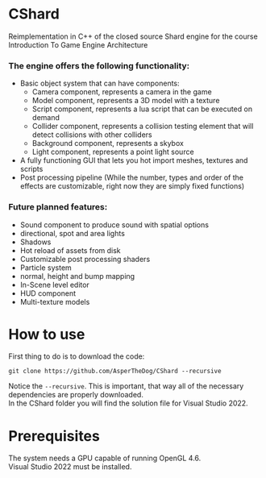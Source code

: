 # CShard
Reimplementation in C++ of the closed source Shard engine for the course Introduction To Game Engine Architecture

### The engine offers the following functionality:
 - Basic object system that can have components:
    - Camera component, represents a camera in the game
    - Model component, represents a 3D model with a texture
    - Script component, represents a lua script that can be executed on demand
    - Collider component, represents a collision testing element that will detect collisions with other colliders
    - Background component, represents a skybox
    - Light component, represents a point light source
 - A fully functioning GUI that lets you hot import meshes, textures and scripts
 - Post processing pipeline (While the number, types and order of the effects are customizable, right now they are simply fixed functions)


### Future planned features:
  - Sound component to produce sound with spatial options
  - directional, spot and area lights
  - Shadows
  - Hot reload of assets from disk
  - Customizable post processing shaders
  - Particle system
  - normal, height and bump mapping
  - In-Scene level editor
  - HUD component
  - Multi-texture models

# How to use

First thing to do is to download the code:
```
git clone https://github.com/AsperTheDog/CShard --recursive
```
Notice the `--recursive`. This is important, that way all of the necessary dependencies are properly downloaded.  
In the CShard folder you will find the solution file for Visual Studio 2022.

# Prerequisites

The system needs a GPU capable of running OpenGL 4.6.  
Visual Studio 2022 must be installed.
